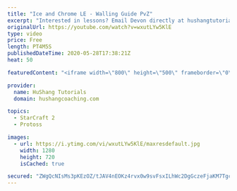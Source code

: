 ```yaml
---
title: "Ice and Chrome LE - Walling Guide PvZ"
excerpt: "Interested in lessons? Email Devon directly at hushangtutorials@outlook.com ------------------------------------------------------------------------------------------------------- Want to support HuShang Tutorials directly? Patreon is a website where you can contribute a monthly donation that will help"
originalUrl: https://youtube.com/watch?v=wxutLYw5KlE
type: video
price: Free
length: PT4M5S
publishedDateTime: 2020-05-28T17:38:21Z
heat: 50

featuredContent: "<iframe width=\"800\" height=\"500\" frameborder=\"0\" src=\"https://www.youtube.com/embed/wxutLYw5KlE\" allow=\"accelerometer; autoplay; encrypted-media; gyroscope; picture-in-picture\" allowfullscreen></iframe>"

provider:
  name: HuShang Tutorials
  domain: hushangcoaching.com

topics:
  - StarCraft 2
  - Protoss

images:
  - url: https://i.ytimg.com/vi/wxutLYw5KlE/maxresdefault.jpg
    width: 1280
    height: 720
    isCached: true

secured: "ZWgQcNIsMs3pKEzOZ/tJAV4nEOKz4rvx0w9svFsxILhWc2DgGczeFjaKM7TgcsTLayESrU/Z4ptH+18mkwVkpWCA73fXj+QvnRt+fsEsr7ndFxh0wxboqGK8HEOUDh6f+iNZRtCrDq+EyJ7gcC/2Pvt4xpizASqYnDk3ntuQ+0fGKWuSk9QuzWqC7CUwXAo4Of4A0zCQnV+aM6CYEIVm3BEUpfcih1+ab4wtNBJ2dx+LypKGgh9+fM1+5P/o0QvqgIB7YcRszyIXxIqgCQ+1yQXf0kT1Jn1JP728nzcCu+R960Afdp1CbPZ4rdV2yNlEDqOv/3EUuSFSk5cTYcgRzz0w9fT2YdB1e95ndTLfuf6tw5vwr8+qKGFn+78O6nYnIlU1W8khbmycL8wyw8ueOutt5ylNnsDfuAmq+aPu/RM=;eDLeNhdlEY6dtdSRD8sTRQ=="
---
```


